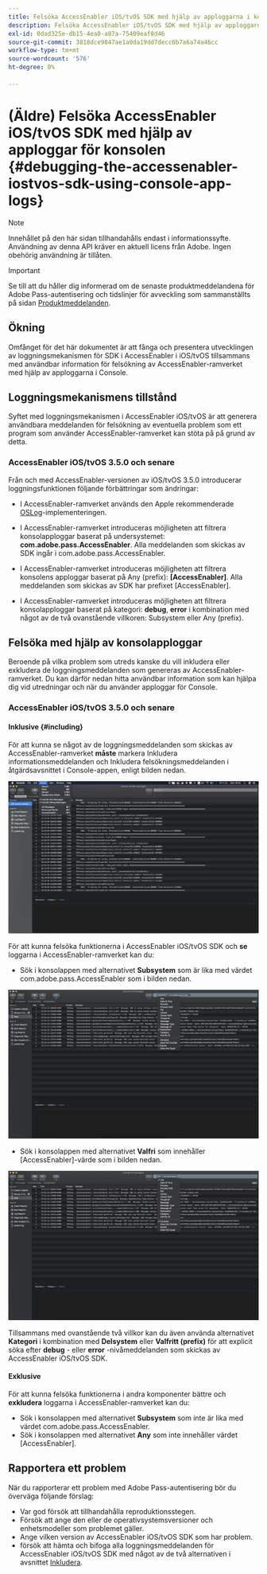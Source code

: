 ```yaml
---
title: Felsöka AccessEnabler iOS/tvOS SDK med hjälp av apploggarna i konsolen
description: Felsöka AccessEnabler iOS/tvOS SDK med hjälp av apploggarna i konsolen
exl-id: 0dad325e-db15-4ea0-a87a-75409eaf8d46
source-git-commit: 3818dce9847ae1a0da19dd7decc6b7a6a74a46cc
workflow-type: tm+mt
source-wordcount: '576'
ht-degree: 0%

---
```


# (Äldre) Felsöka AccessEnabler iOS/tvOS SDK med hjälp av apploggar för konsolen {#debugging-the-accessenabler-iostvos-sdk-using-console-app-logs}

>[!NOTE]
>
>Innehållet på den här sidan tillhandahålls endast i informationssyfte. Användning av denna API kräver en aktuell licens från Adobe. Ingen obehörig användning är tillåten.

>[!IMPORTANT]
>
> Se till att du håller dig informerad om de senaste produktmeddelandena för Adobe Pass-autentisering och tidslinjer för avveckling som sammanställts på sidan [Produktmeddelanden](/help/authentication/product-announcements.md).

## Ökning

Omfånget för det här dokumentet är att fånga och presentera utvecklingen av loggningsmekanismen för SDK i AccessEnabler i iOS/tvOS tillsammans med användbar information för felsökning av AccessEnabler-ramverket med hjälp av apploggarna i Console.

## Loggningsmekanismens tillstånd

Syftet med loggningsmekanismen i AccessEnabler iOS/tvOS är att generera användbara meddelanden för felsökning av eventuella problem som ett program som använder AccessEnabler-ramverket kan stöta på på grund av detta.

### AccessEnabler iOS/tvOS 3.5.0 och senare

Från och med AccessEnabler-versionen av iOS/tvOS 3.5.0 introducerar loggningsfunktionen följande förbättringar som ändringar:

* I AccessEnabler-ramverket används den Apple rekommenderade [OSLog](https://developer.apple.com/documentation/os/oslog)-implementeringen.

* I AccessEnabler-ramverket introduceras möjligheten att filtrera konsolapploggar baserat på undersystemet: **com.adobe.pass.AccessEnabler**. Alla meddelanden som skickas av SDK ingår i com.adobe.pass.AccessEnabler.

* I AccessEnabler-ramverket introduceras möjligheten att filtrera konsolens apploggar baserat på Any (prefix): **[AccessEnabler]**. Alla meddelanden som skickas av SDK har prefixet [AccessEnabler].

* I AccessEnabler-ramverket introduceras möjligheten att filtrera konsolapploggar baserat på kategori: **debug**, **error** i kombination med något av de två ovanstående villkoren: Subsystem eller Any (prefix).

## Felsöka med hjälp av konsolapploggar

Beroende på vilka problem som utreds kanske du vill inkludera eller exkludera de loggningsmeddelanden som genereras av AccessEnabler-ramverket. Du kan därför nedan hitta användbar information som kan hjälpa dig vid utredningar och när du använder apploggar för Console.


### AccessEnabler iOS/tvOS 3.5.0 och senare

#### Inklusive {#including}

För att kunna se något av de loggningsmeddelanden som skickas av AccessEnabler-ramverket **måste** markera Inkludera informationsmeddelanden och Inkludera felsökningsmeddelanden i åtgärdsavsnittet i Console-appen, enligt bilden nedan.

![](../../../assets/include-info-debug-msg.png)


För att kunna felsöka funktionerna i AccessEnabler iOS/tvOS SDK och **se** loggarna i AccessEnabler-ramverket kan du:

* Sök i konsolappen med alternativet **Subsystem** som är lika med värdet com.adobe.pass.AccessEnabler som i bilden nedan.

![](../../../assets/subsys-console-app.png)

* Sök i konsolappen med alternativet **Valfri** som innehåller
  [AccessEnabler]-värde som i bilden nedan.

![](../../../assets/any-optn-console-app.png)

Tillsammans med ovanstående två villkor kan du även använda alternativet **Kategori** i kombination med **Delsystem** eller **Valfritt (prefix)** för att explicit söka efter **debug** - eller **error** -nivåmeddelanden som skickas av AccessEnabler iOS/tvOS SDK.

#### Exklusive

För att kunna felsöka funktionerna i andra komponenter bättre och **exkludera** loggarna i AccessEnabler-ramverket kan du:

* Sök i konsolappen med alternativet **Subsystem** som inte är lika med värdet com.adobe.pass.AccessEnabler.
* Sök i konsolappen med alternativet **Any** som inte innehåller värdet [AccessEnabler].

## Rapportera ett problem

När du rapporterar ett problem med Adobe Pass-autentisering bör du överväga följande förslag:

* Var god försök att tillhandahålla reproduktionsstegen.
* Försök att ange den eller de operativsystemsversioner och enhetsmodeller som problemet gäller.
* Ange vilken version av AccessEnabler iOS/tvOS SDK som har problem.
* försök att hämta och bifoga alla loggningsmeddelanden för AccessEnabler iOS/tvOS SDK med något av de två alternativen i avsnittet [Inkludera](#including).
